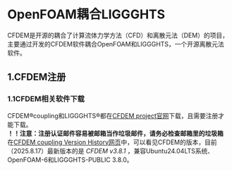 # OpenFOAM耦合LIGGGHTS
CFDEM是开源的耦合了计算流体力学方法（CFD）和离散元法（DEM）的项目，主要通过开发的CFDEM软件耦合OpenFOAM和LIGGGHTS，一个开源离散元法软件。

## 1.CFDEM注册
### 1.1CFDEM相关软件下载
CFDEM®coupling和LIGGGHTS®都在[CFDEM project官网](https://www.cfdem.com/)下载，且需要注册才能下载。  
**！！注意：注册认证邮件容易被邮箱当作垃圾邮件，请务必检查邮箱里的垃圾箱**  
在[CFDEM coupling Version History网页](https://www.cfdem.com/node/414)中，可以看见CFDEM的版本，目前（2025.8.17）最新版本的是 _CFDEM v3.8.1_ ，兼容Ubuntu24.04LTS系统、OpenFOAM-6和LIGGGHTS-PUBLIC 3.8.0。